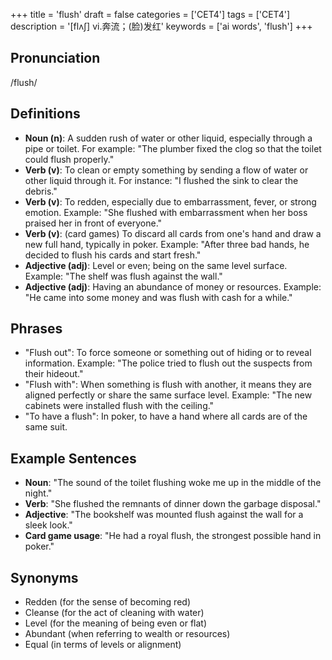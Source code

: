+++
title = 'flush'
draft = false
categories = ['CET4']
tags = ['CET4']
description = '[flʌ∫] vi.奔流；(脸)发红'
keywords = ['ai words', 'flush']
+++

## Pronunciation
/flush/

## Definitions
- **Noun (n)**: A sudden rush of water or other liquid, especially through a pipe or toilet. For example: "The plumber fixed the clog so that the toilet could flush properly."
- **Verb (v)**: To clean or empty something by sending a flow of water or other liquid through it. For instance: "I flushed the sink to clear the debris."
- **Verb (v)**: To redden, especially due to embarrassment, fever, or strong emotion. Example: "She flushed with embarrassment when her boss praised her in front of everyone."
- **Verb (v)**: (card games) To discard all cards from one's hand and draw a new full hand, typically in poker. Example: "After three bad hands, he decided to flush his cards and start fresh."
- **Adjective (adj)**: Level or even; being on the same level surface. Example: "The shelf was flush against the wall."
- **Adjective (adj)**: Having an abundance of money or resources. Example: "He came into some money and was flush with cash for a while."

## Phrases
- "Flush out": To force someone or something out of hiding or to reveal information. Example: "The police tried to flush out the suspects from their hideout."
- "Flush with": When something is flush with another, it means they are aligned perfectly or share the same surface level. Example: "The new cabinets were installed flush with the ceiling."
- "To have a flush": In poker, to have a hand where all cards are of the same suit.

## Example Sentences
- **Noun**: "The sound of the toilet flushing woke me up in the middle of the night."
- **Verb**: "She flushed the remnants of dinner down the garbage disposal."
- **Adjective**: "The bookshelf was mounted flush against the wall for a sleek look."
- **Card game usage**: "He had a royal flush, the strongest possible hand in poker."

## Synonyms
- Redden (for the sense of becoming red)
- Cleanse (for the act of cleaning with water)
- Level (for the meaning of being even or flat)
- Abundant (when referring to wealth or resources)
- Equal (in terms of levels or alignment)

